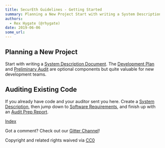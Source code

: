 ```yaml
---
title: SecurEth Guidelines - Getting Started
summary: Planning a New Project Start with writing a System Description Document. The Development Plan and Preliminary Audit are optional components but quite valuable for new development teams. Auditing Existing Code If you already have code and your auditor sent you here. Create a System Description, then jump down to Software Requirements, and finish up with an Audit Prep Report. Index Got a comment? Check out our Gitter Channel! Copyright and related rights waived via CC0
authors:
  - Rex Hygate (@rhygate)
date: 2019-06-06
some_url: 
---
```


## Planning a New Project

Start with writing a [System Description Document](github.com/SecurEth/guidelines/blob/master/project-planning/system-description.md). The [Development Plan](github.com/SecurEth/guidelines/blob/master/project-planning/development-plan.md) and [Preliminary Audit](github.com/SecurEth/guidelines/blob/master/project-planning/preliminary-audit.md) are optional components but quite valuable for new development teams.

## Auditing Existing Code

If you already have code and your auditor sent you here. Create a [System Description](github.com/SecurEth/guidelines/blob/master/project-planning/system-description.md), then jump down to [Software Requirements](github.com/SecurEth/guidelines/blob/master/development/software-requirements/), and finish up with an [Audit Prep Report](github.com/SecurEth/guidelines/blob/master/security-audit/audit-prep-report.md).

[Index](https://kauri.io/article/15f9b5cb2c644476ab8f68a9924f8549/v1/update-article)

Got a comment?  Check out our [Gitter Channel](https://gitter.im/SecurEth_Guidelines/community#)!

Copyright and related rights waived via [CC0](https://creativecommons.org/publicdomain/zero/1.0/)

